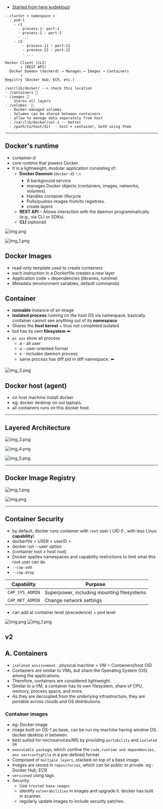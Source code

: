 - [Started from here kodekloud](https://learn.kodekloud.com/user/courses/docker-training-course-for-the-absolute-beginner)

```
- cluster > namespace > 
  - pod-1
    - c1
      - process-1: port-1
      - process-2 : port-2
      - ...
    - c2
        - process-11 : port-11
        - process-22 : port-22
        - ...
```

```
Docker Client (CLI)  
       ↓ (REST API)  
  Docker Daemon (dockerd) → Manages → Images → Containers  
       ↑  
Registry (Docker Hub, ECR, etc.)  
```

```
/var/lib/docker/ --> check this location
- /containers 🔸
- /images 🔸
    Stores all layers
- /volumes  🔸
  - Docker-managed volumes 
  - Volumes can be shared between containers
  - allow to manage data seperately from host
  - /var/lib/docker/vol-1 -- better
  - /path/to/host/dir  - host + container, both using them
```

---

## Docker's runtime
- container-d
- core runtime that powers Docker.
- It is a lightweight, modular application consisting of:
  - **Docker Daemon** (`docker-d`) :point_left:
    - A background service
    - manages Docker objects (containers, images, networks, volumes).
    - Handles container lifecycle
    - Pulls/pushes images from/to registries.
    - create layers
  - **REST API** – Allows interaction with the daemon programmatically (e.g., via CLI or SDKs).
  - **CLI** (optional)

![img.png](img/crash-course/img.png)

![img_1.png](img/crash-course/img_1.png)


## Docker Images
- read-only template used to create containers
- each instruction in a Dockerfile creates a new layer
- Application code + dependencies (libraries, runtime)
- Metadata (environment variables, default commands)

## Container
- **runnable** instance of an image
- **Isolated process** running on the host OS via namespace. basically container cannot see anything out of its **namespace**.
- Shares the **host kernel** + thus not completed isolated
- but has its own **filesystem** ⬅️
- `ps aux` show all process
  - a - all user
  - u - user-oriented format
  - x - includes daemon process
  - same process has diff pid in diff namespace. ⬅️
  
![img_2.png](img/crash-course/img_2.png)


## Docker host (agent)
- on host machine install docker
- eg: docker desktop on out laptops.
- all containers runs on this docker host.


---
## Layered Architecture

![img_3.png](img/crash-course/img_3.png)

![img_4.png](img/crash-course/img_4.png)

![img_5.png](img/crash-course/img_5.png)

---
## Docker Image Registry

![img_1.png](img/crash-course/arch/img_1.png)

![img.png](img/crash-course/arch/img.png)

---
## Container Security
- by default, docker runs container with `root` user ( UID 0 , with less Linux **capability**)
- dockerfile > USER < userID >
- docker run --user option
- (container root ≠ host root)
- Docker applies namespaces and capability restrictions to limit what this root user can do
- `--cap-add`
- `--cap-drop`

| Capability       | Purpose                                    |
| ---------------- | ------------------------------------------ |
| `CAP_SYS_ADMIN`  | Superpower, including mounting filesystems |
| `CAP_NET_ADMIN`  | Change network settings                    |

- can add at container level (precedence) +  pod level

![img.png](img/imgg-1.png)  ![img_1.png](img/imgg_2.png)

## v2
## A. Containers
- `isolated environment` : physical machine > VM > Containers(host OS)
- Containers are similar to VMs, but share the Operating System (OS) among the applications.
- Therefore, containers are considered lightweight.
- Similar to a VM, a container has its own filesystem, share of CPU, memory, process space, and more.
- As they are decoupled from the underlying infrastructure, they are portable across clouds and OS distributions.


### Container images
- eg: Docker image
- image built on OS-1 as base, can be run my machine having window OS. docker desktop in between.
- best suited for microservices/MS by providing `portability` and `isolated VM`
- `executable package`, which confine the  `code,runtime and dependencies, env var+configFile` in a pre-defined format.
- Composed of `multiple layers`, stacked on top of a base image.
- Images are stored in `repositories`, which can be public or private. eg : Docker Hub, ECR
- `versioned` using tags
- Security:
  - Use `trusted base-images`
  - identify `vulnerabilities` in images and upgrade it. docker has built in scanner.
  - regularly update images to include security patches.


